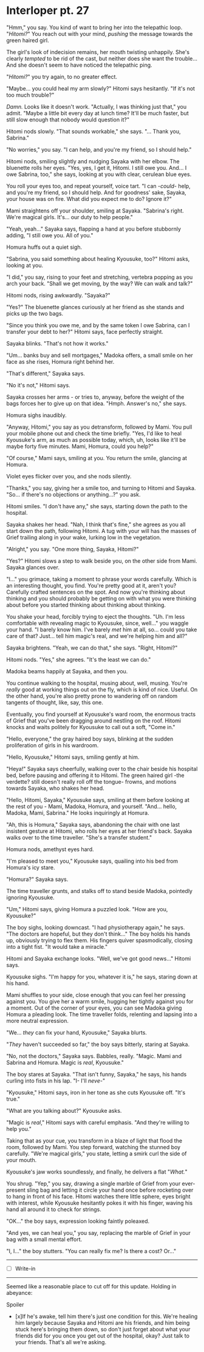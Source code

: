 # Interloper pt. 27

"Hmm," you say. You kind of want to bring her into the telepathic loop. "*Hitomi?*" You reach out with your mind, *pushing* the message towards the green haired girl.

The girl's look of indecision remains, her mouth twisting unhappily. She's clearly *tempted* to be rid of the cast, but neither does she want the trouble... And she doesn't seem to have noticed the telepathic ping.

"*Hitomi?*" you try again, to no greater effect.

"Maybe... you could heal my arm slowly?" Hitomi says hesitantly. "If it's not too much trouble?"

*Damn.* Looks like it doesn't work. "Actually, I was thinking just that," you admit. "Maybe a little bit every day at lunch time? It'll be much faster, but still slow enough that nobody would question it?"

Hitomi nods slowly. "That sounds workable," she says. "... Thank you, Sabrina."

"No worries," you say. "I can help, and you're my friend, so I should help."

Hitomi nods, smiling slightly and nudging Sayaka with her elbow. The bluenette rolls her eyes. "Yes, yes, I get it, Hitomi. I still owe you. And... I owe Sabrina, too," she says, looking at you with clear, cerulean blue eyes.

You roll your eyes too, and repeat yourself, voice tart. "I can -*could*- help, and you're my friend, so I should help. And for goodness' sake, Sayaka, your house was on fire. What did you expect me to do? Ignore it?"

Mami straightens off your shoulder, smiling at Sayaka. "Sabrina's right. We're magical girls. It's... our duty to help people."

"Yeah, yeah..." Sayaka says, flapping a hand at you before stubbornly adding, "I still owe you. All of you."

Homura huffs out a quiet sigh.

"Sabrina, you said something about healing Kyousuke, too?" Hitomi asks, looking at you.

"I did," you say, rising to your feet and stretching, vertebra popping as you arch your back. "Shall we get moving, by the way? We can walk and talk?"

Hitomi nods, rising awkwardly. "Sayaka?"

"Yes?" The bluenette glances curiously at her friend as she stands and picks up the two bags.

"Since you think you owe me, and by the same token I owe Sabrina, can I transfer your debt to her?" Hitomi says, face perfectly straight.

Sayaka blinks. "That's not how it works."

"Um... banks buy and sell mortgages," Madoka offers, a small smile on her face as she rises, Homura right behind her.

"That's different," Sayaka says.

"No it's not," Hitomi says.

Sayaka crosses her arms - or tries to, anyway, before the weight of the bags forces her to give up on that idea. "Hmph. Answer's no," she says.

Homura sighs inaudibly.

"Anyway, Hitomi," you say as you detransform, followed by Mami. You pull your mobile phone out and check the time briefly. "Yes, I'd like to heal Kyousuke's arm, as much as possible today, which, uh, looks like it'll be maybe forty five minutes. Mami, Homura, could you help?"

"Of course," Mami says, smiling at you. You return the smile, glancing at Homura.

Violet eyes flicker over you, and she nods silently.

"Thanks," you say, giving her a smile too, and turning to Hitomi and Sayaka. "So... if there's no objections or anything...?" you ask.

Hitomi smiles. "I don't have any," she says, starting down the path to the hospital.

Sayaka shakes her head. "Nah, I think that's fine," she agrees as you all start down the path, following Hitomi. A tug with your will has the masses of Grief trailing along in your wake, lurking low in the vegetation.

"Alright," you say. "One more thing, Sayaka, Hitomi?"

"Yes?" Hitomi slows a step to walk beside you, on the other side from Mami. Sayaka glances over.

"I..." you grimace, taking a moment to phrase your words carefully. Which is an interesting thought, you find. You're pretty good at it, aren't you? Carefully crafted sentences on the spot. And now you're thinking about thinking and you should probably be getting on with what you were thinking about before you started thinking about thinking about thinking.

You shake your head, forcibly trying to eject the thoughts. "Uh. I'm less comfortable with revealing magic to Kyousuke, since, well..." you waggle your hand. "I barely know him. I've barely *met* him at all, so... could you take care of that? Just... tell him magic's real, and we're helping him and all?"

Sayaka brightens. "Yeah, we can do that," she says. "Right, Hitomi?"

Hitomi nods. "Yes," she agrees. "It's the least we can do."

Madoka beams happily at Sayaka, and then you.

You continue walking to the hospital, musing about, well, musing. You're *really* good at working things out on the fly, which is kind of nice. Useful. On the other hand, you're also pretty prone to wandering off on random tangents of thought, like, say, this one.

Eventually, you find yourself at Kyousuke's ward room, the enormous tracts of Grief that you've been dragging around nestling on the roof. Hitomi knocks and waits politely for Kyousuke to call out a soft, "Come in."

"Hello, everyone," the gray haired boy says, blinking at the sudden proliferation of girls in his wardroom.

"Hello, Kyousuke," Hitomi says, smiling gently at him.

"Heya!" Sayaka says cheerfully, walking over to the chair beside his hospital bed, before pausing and offering it to Hitomi. The green haired girl -the verdette? still doesn't really roll off the tongue- frowns, and motions towards Sayaka, who shakes her head.

"Hello, Hitomi, Sayaka," Kyousuke says, smiling at them before looking at the rest of you - Mami, Madoka, Homura, and yourself. "And... hello, Madoka, Mami, Sabrina." He looks inquiringly at Homura.

"Ah, this is Homura," Sayaka says, abandoning the chair with one last insistent gesture at Hitomi, who rolls her eyes at her friend's back. Sayaka walks over to the time traveller. "She's a transfer student."

Homura nods, amethyst eyes hard.

"I'm pleased to meet you," Kyousuke says, quailing into his bed from Homura's icy stare.

"Homura?" Sayaka says.

The time traveller grunts, and stalks off to stand beside Madoka, pointedly ignoring Kyousuke.

"Um," Hitomi says, giving Homura a puzzled look. "How are you, Kyousuke?"

The boy sighs, looking downcast. "I had physiotherapy again," he says. "The doctors are hopeful, but they don't think..." The boy holds his hands up, obviously trying to flex them. His fingers quiver spasmodically, closing into a tight fist. "It would take a miracle."

Hitomi and Sayaka exchange looks. "Well, we've got good news..." Hitomi says.

Kyousuke sighs. "I'm happy for you, whatever it is," he says, staring down at his hand.

Mami shuffles to your side, close enough that you can feel her pressing against you. You give her a warm smile, hugging her tightly against you for a moment. Out of the corner of your eyes, you can see Madoka giving Homura a pleading look. The time traveller folds, relenting and lapsing into a more neutral expression.

"We... *they* can fix your hand, Kyousuke," Sayaka blurts.

"*They* haven't succeeded so far," the boy says bitterly, staring at Sayaka.

"No, not the doctors," Sayaka says. Babbles, really. "Magic. Mami and Sabrina and Homura. Magic is *real*, Kyousuke."

The boy stares at Sayaka. "That isn't funny, Sayaka," he says, his hands curling into fists in his lap. "I- I'll *neve-*"

"Kyousuke," Hitomi says, iron in her tone as she cuts Kyousuke off. "It's true."

"What are you talking about?" Kyousuke asks.

"Magic is *real*," Hitomi says with careful emphasis. "And they're willing to help you."

Taking that as your cue, you transform in a blaze of light that flood the room, followed by Mami. You step forward, watching the stunned boy carefully. "We're magical girls," you state, letting a smirk curl the side of your mouth.

Kyousuke's jaw works soundlessly, and finally, he delivers a flat "*What.*"

You shrug. "Yep," you say, drawing a single marble of Grief from your ever-present sling bag and letting it circle your hand once before rocketing over to hang in front of his face. Hitomi watches there little sphere, eyes bright with interest, while Kyousuke hesitantly pokes it with his finger, waving his hand all around it to check for strings.

"OK..." the boy says, expression looking faintly poleaxed.

"And yes, we can heal you," you say, replacing the marble of Grief in your bag with a small mental effort.

"I, I..." the boy stutters. "You can really fix me? Is there a cost? Or..."

---

- [ ] Write-in

---

Seemed like a reasonable place to cut off for this update. Holding in abeyance:

Spoiler

- [x]If he's awake, tell him there's just one condition for this. We're healing him largely because Sayaka and Hitomi are his friends, and him being stuck here's bringing them down, so don't just forget about what your friends did for you once you get out of the hospital, okay? Just talk to your friends. That's all we're asking.
